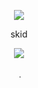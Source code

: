 <p align="center">  
<img src="https://cdn.discordapp.com/attachments/987169604864454676/1005988037420920995/skidd.gif">
</p>
<p align="center">
  skid
</p>
    <p align="center">
  <img src="https://discord.c99.nl/widget/theme-4/583783530664820793.png"/>
  </p>
<p align="center">
̣
